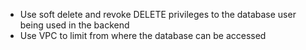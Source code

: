 - Use soft delete and revoke DELETE privileges to the database user being used in the backend
- Use VPC to limit from where the database can be accessed
